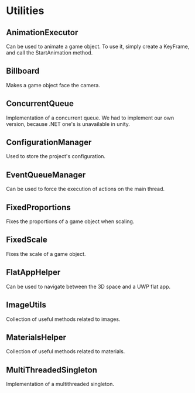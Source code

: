 # Utilities

## AnimationExecutor

Can be used to animate a game object. To use it, simply create a KeyFrame, and call the StartAnimation method.

## Billboard

Makes a game object face the camera.

## ConcurrentQueue

Implementation of a concurrent queue. We had to implement our own version, because .NET one's is unavailable in unity.

## ConfigurationManager

Used to store the project's configuration.

## EventQueueManager

Can be used to force the execution of actions on the main thread.

## FixedProportions

Fixes the proportions of a game object when scaling.

## FixedScale

Fixes the scale of a game object.

## FlatAppHelper

Can be used to navigate between the 3D space and a UWP flat app.

## ImageUtils

Collection of useful methods related to images.

## MaterialsHelper

Collection of useful methods related to materials.

## MultiThreadedSingleton

Implementation of a multithreaded singleton.

